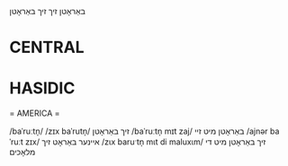 באַראָטן זיך
זיך באַראָטן

CENTRAL
========

HASIDIC
=======
= AMERICA = 

/baˈruːtn̩/
/zɪx baˈrutn̩/ זיך באַראָטן
/baˈruːtn̩ mɪt zaj/ באַראָטן מיט זיי
/ajnər baˈruːt zɪx/ איינער באַראָט זיך
/zɩx baruˑtn̩ mɩt di maluxɩm/ זיך באַראָטן מיט די מלאָכים
